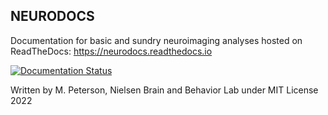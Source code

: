 ## NEURODOCS

Documentation for basic and sundry neuroimaging analyses hosted on ReadTheDocs: https://neurodocs.readthedocs.io

[![Documentation Status](https://readthedocs.org/projects/neurodocs/badge/?version=latest)](https://neurodocs.readthedocs.io/en/latest/?badge=latest)

Written by M. Peterson, Nielsen Brain and Behavior Lab under MIT License 2022
